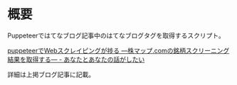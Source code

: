 # 概要

Puppeteerではてなブログ記事中のはてなブログタグを取得するスクリプト。

[puppeteerでWebスクレイピングが捗る ―株マップ.comの銘柄スクリーニング結果を取得する― - あなたとあなたの話がしたい](https://fuyu.hatenablog.com/entry/2020/01/26/101742)

詳細は上掲ブログ記事に記載。

